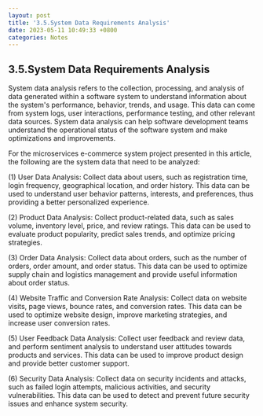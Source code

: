 ```yaml
---
layout: post
title: '3.5.System Data Requirements Analysis'
date: 2023-05-11 10:49:33 +0800
categories: Notes
---
```


## 3.5.System Data Requirements Analysis

System data analysis refers to the collection, processing, and analysis of data generated within a software system to understand information about the system's performance, behavior, trends, and usage. This data can come from system logs, user interactions, performance testing, and other relevant data sources. System data analysis can help software development teams understand the operational status of the software system and make optimizations and improvements.

For the microservices e-commerce system project presented in this article, the following are the system data that need to be analyzed:

(1) User Data Analysis: Collect data about users, such as registration time, login frequency, geographical location, and order history. This data can be used to understand user behavior patterns, interests, and preferences, thus providing a better personalized experience.

(2) Product Data Analysis: Collect product-related data, such as sales volume, inventory level, price, and review ratings. This data can be used to evaluate product popularity, predict sales trends, and optimize pricing strategies.

(3) Order Data Analysis: Collect data about orders, such as the number of orders, order amount, and order status. This data can be used to optimize supply chain and logistics management and provide useful information about order status.

(4) Website Traffic and Conversion Rate Analysis: Collect data on website visits, page views, bounce rates, and conversion rates. This data can be used to optimize website design, improve marketing strategies, and increase user conversion rates.

(5) User Feedback Data Analysis: Collect user feedback and review data, and perform sentiment analysis to understand user attitudes towards products and services. This data can be used to improve product design and provide better customer support.

(6) Security Data Analysis: Collect data on security incidents and attacks, such as failed login attempts, malicious activities, and security vulnerabilities. This data can be used to detect and prevent future security issues and enhance system security.
